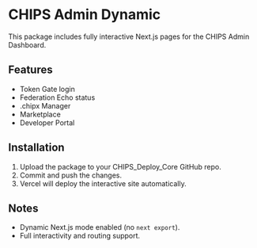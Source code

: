 
# CHIPS Admin Dynamic

This package includes fully interactive Next.js pages for the CHIPS Admin Dashboard.

## Features
- Token Gate login
- Federation Echo status
- .chipx Manager
- Marketplace
- Developer Portal

## Installation
1. Upload the package to your CHIPS_Deploy_Core GitHub repo.
2. Commit and push the changes.
3. Vercel will deploy the interactive site automatically.

## Notes
- Dynamic Next.js mode enabled (no `next export`).
- Full interactivity and routing support.
